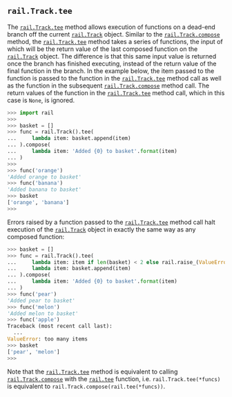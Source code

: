 ## `rail.Track.tee`

The [`rail.Track.tee`](#railtracktee) method allows execution of functions on a dead-end branch off the current [`rail.Track`](./rail.Track#railtrack) object. Similar to the [`rail.Track.compose`](./rail.Track.compose.md#railtrackcompose) method, the [`rail.Track.tee`](#railtracktee) method takes a series of functions, the input of which will be the return value of the last composed function on the [`rail.Track`](./rail.Track#railtrack) object. The difference is that this same input value is returned once the branch has finished executing, instead of the return value of the final function in the branch. In the example below, the item passed to the function is passed to the function in the [`rail.Track.tee`](#railtracktee) method call as well as the function in the subsequent [`rail.Track.compose`](./rail.Track.compose.md#railtrackcompose) method call. The return values of the function in the [`rail.Track.tee`](#railtracktee) method call, which in this case is `None`, is ignored.

```python
>>> import rail
>>>
>>> basket = []
>>> func = rail.Track().tee(
...     lambda item: basket.append(item)
... ).compose(
...     lambda item: 'Added {0} to basket'.format(item)
... )
>>>
>>> func('orange')
'Added orange to basket'
>>> func('banana')
'Added banana to basket'
>>> basket
['orange', 'banana']
>>>
```

Errors raised by a function passed to the [`rail.Track.tee`](#railtracktee) method call halt execution of the [`rail.Track`](./rail.Track#railtrack) object in exactly the same way as any composed function:

```python
>>> basket = []
>>> func = rail.Track().tee(
...     lambda item: item if len(basket) < 2 else rail.raise_(ValueError('too many items')),
...     lambda item: basket.append(item)
... ).compose(
...     lambda item: 'Added {0} to basket'.format(item)
... )
>>> func('pear')
'Added pear to basket'
>>> func('melon')
'Added melon to basket'
>>> func('apple')
Traceback (most recent call last):
  ...
ValueError: too many items
>>> basket
['pear', 'melon']
>>>
```

Note that the [`rail.Track.tee`](#railtracktee) method is equivalent to calling [`rail.Track.compose`](./rail.Track.compose.md#railtrackcompose) with the [`rail.tee`](./rail.tee.md#railtee) function, i.e. `rail.Track.tee(*funcs)` is equivalent to `rail.Track.compose(rail.tee(*funcs))`.
